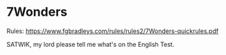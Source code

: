# 7Wonders

Rules: 
https://www.fgbradleys.com/rules/rules2/7Wonders-quickrules.pdf


SATWIK, my lord please tell me what's on the English Test.
